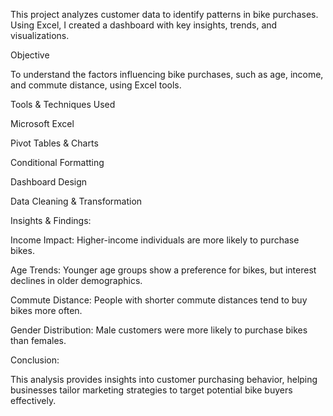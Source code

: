 This project analyzes customer data to identify patterns in bike purchases. Using Excel, I created a dashboard with key insights, trends, and visualizations.

Objective

To understand the factors influencing bike purchases, such as age, income, and commute distance, using Excel tools.

Tools & Techniques Used

Microsoft Excel

Pivot Tables & Charts

Conditional Formatting

Dashboard Design

Data Cleaning & Transformation

Insights & Findings:

Income Impact: Higher-income individuals are more likely to purchase bikes.

Age Trends: Younger age groups show a preference for bikes, but interest declines in older demographics.

Commute Distance: People with shorter commute distances tend to buy bikes more often.

Gender Distribution: Male customers were more likely to purchase bikes than females.

Conclusion:

This analysis provides insights into customer purchasing behavior, helping businesses tailor marketing strategies to target potential bike buyers effectively.
